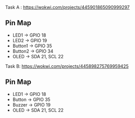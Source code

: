 Task A : https://wokwi.com/projects/445901865090999297

## Pin Map
- LED1 → GPIO 18
- LED2 → GPIO 19
- Button1 → GPIO 35
- Button2 → GPIO 34
- OLED → SDA 21, SCL 22


Task B: https://wokwi.com/projects/445898275769959425

## Pin Map
- LED1 → GPIO 18
- Button → GPIO 35
- Buzzer → GPIO 19
- OLED → SDA 21, SCL 22